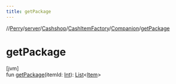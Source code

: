```yaml
---
title: getPackage
---
```

//[Perry](../../../../../index.html)/[server](../../../index.html)/[Cashshop](../../index.html)/[CashItemFactory](../index.html)/[Companion](index.html)/[getPackage](get-package.html)



# getPackage



[jvm]\
fun [getPackage](get-package.html)(itemId: [Int](https://kotlinlang.org/api/latest/jvm/stdlib/kotlin/-int/index.html)): [List](https://kotlinlang.org/api/latest/jvm/stdlib/kotlin.collections/-list/index.html)&lt;[Item](../../../../client.inventory/-item/index.html)&gt;




